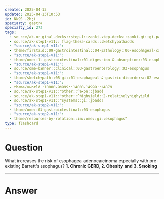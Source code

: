 ```yaml
---
created: 2025-04-13
updated: 2025-04-13T10:53
id: NN9S_.2h;(
specialty: gastro
specialty_id: 273
tags:
  - source/ak-original-decks::step-1::zanki-step-decks::zanki-gi::gi-pathology
  - source/ak-step1-v11::!flag-these-cards::sketchypathadds
  - "source/ak-step1-v11:": 
  - theme/firstaid::09-gastrointestinal::04-pathology::06-esophageal-cancer::adenocarcinoma
  - "source/ak-step1-v11:": 
  - theme/ome::11-gastrointestinal::01-digestion-&-absorption::03-esophagus-path
  - "source/ak-step1-v11:": 
  - source/ome-banner::clinical::03-gastroenterology::03-esophagus
  - "source/ak-step1-v11:": 
  - theme/sketchypath::05-gi::01-esophageal-&-gastric-disorders::02-esophageal-dysmotility-&-cancer
  - "source/ak-step1-v11:": 
  - theme/uworld::10000-99999::14000-14999::14879
  - source/ak-step1-v11::^other::^expn::jbadd
  - source/ak-step1-v11::^other::^highyield::2-relativelyhighyield
  - source/ak-step1-v11::^systems::gi::jbadds
  - "source/ak-step2-v11:": 
  - theme/ome::03-gastrointestinal::03-esophagus
  - "source/ak-step2-v11:": 
  - theme/resources-by-rotation::im::ome::gi::esophagus"
type: flashcard
---
```


# Question
What increases the risk of esophageal adenocarcinoma especially with pre-existing Barrett's esophagus?   **1. Chronic GERD,  2. Obesity, and  3. Smoking**

---

# Answer
